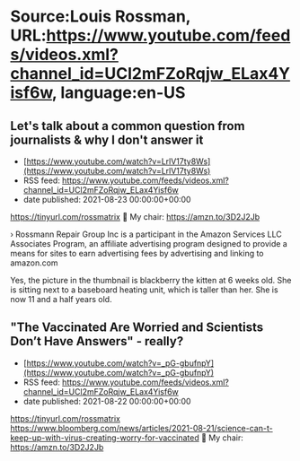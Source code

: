 # Source:Louis Rossman, URL:https://www.youtube.com/feeds/videos.xml?channel_id=UCl2mFZoRqjw_ELax4Yisf6w, language:en-US

## Let's talk about a common question from journalists & why I don't answer it
 - [https://www.youtube.com/watch?v=LrlV17ty8Ws](https://www.youtube.com/watch?v=LrlV17ty8Ws)
 - RSS feed: https://www.youtube.com/feeds/videos.xml?channel_id=UCl2mFZoRqjw_ELax4Yisf6w
 - date published: 2021-08-23 00:00:00+00:00

https://tinyurl.com/rossmatrix
🔵 My chair: https://amzn.to/3D2J2Jb

› Rossmann Repair Group Inc is a participant in the Amazon Services LLC Associates Program, an affiliate advertising program designed to provide a means for sites to earn advertising fees by advertising and linking to amazon.com

Yes, the picture in the thumbnail is blackberry the kitten at 6 weeks old. She is sitting next to a baseboard heating unit, which is taller than her. She is now 11 and a half years old.

## "The Vaccinated Are Worried and Scientists Don’t Have Answers" - really?
 - [https://www.youtube.com/watch?v=_pG-gbufnpY](https://www.youtube.com/watch?v=_pG-gbufnpY)
 - RSS feed: https://www.youtube.com/feeds/videos.xml?channel_id=UCl2mFZoRqjw_ELax4Yisf6w
 - date published: 2021-08-22 00:00:00+00:00

https://tinyurl.com/rossmatrix
https://www.bloomberg.com/news/articles/2021-08-21/science-can-t-keep-up-with-virus-creating-worry-for-vaccinated
🔵 My chair: https://amzn.to/3D2J2Jb

